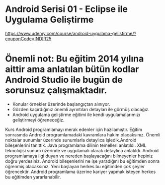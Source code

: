 # Android Serisi 01 - Eclipse ile Uygulama Geliştirme

https://www.udemy.com/course/android-uygulama-gelistirme/?couponCode=INDIR25

# Önemli not: Bu eğitim 2014 yılına aittir ama anlatılan bütün kodlar Android Studio ile bugün de sorunsuz çalışmaktadır.

- Konular örnekler üzerinde başlangıçtan alınıyor.
- Gözden kaçırdığınız önemli ayrıntıları detayları ile görmüş olacağız.
- Android uygulama geliştirme eğitimi ile kendi uygulamalarımızı geliştirmeyi öğreneceğiz.

Kurs Android programlamayı merak edenler için hazılamıştır. Eğitim sonrasında Android programlamadaki kavramlara hakim olacaksınız. Önemli noktalar sunumlar üzerinde sunumlarla detaylıca işledik.Android bileşenlerini tanıttık. Java programlama dilinin temelleri anlatıldı. XML teknolojisi sunum üzerinde ve uygulamalı olarak detaylıca anlatıldı. Android programlamaya ilgi duyan ve nereden başlayacağını bilmeyenler hepiniz doğru yerdesiniz. Android bileşenlerini ne işe yaradığını bu eğitimden sonra öğrenmiş olacaksınız. Yeni başlayan herkes bu eğitimden çok şeyler öğrencektir. Android programlama üzerine kariyer yapmak isteyen herkes bu eğitimden yararlanabilir.
